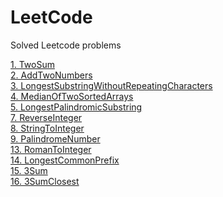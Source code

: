 # LeetCode
Solved Leetcode problems


[1. TwoSum](/TwoSum/)<br>
[2. AddTwoNumbers](/AddTwoNumbers/)<br>
[3. LongestSubstringWithoutRepeatingCharacters](/LongestSubstringWithoutRepeatingCharacters/)<br>
[4. MedianOfTwoSortedArrays](/MedianOfTwoSortedArrays/)<br>
[5. LongestPalindromicSubstring](/LongestPalindromicSubstring/)<br>
[7. ReverseInteger](/ReverseInteger/)<br>
[8. StringToInteger](/StringToInteger/)<br>
[9. PalindromeNumber](/PalindromeNumber/)<br>
[13. RomanToInteger](/RomanToInteger/)<br>
[14. LongestCommonPrefix](/LongestCommonPrefix/)<br>
[15. 3Sum](/3Sum/)<br>
[16. 3SumClosest](/3SumClosest/)<br>

